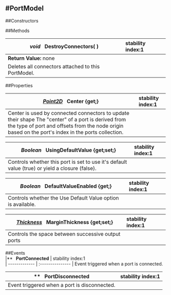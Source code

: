 #PortModel
---
##Constructors 


##Methods  

|*void* **&nbsp;&nbsp;DestroyConnectors( )** |  stability index:1  
| ------------- | :--------------- 
| **Return Value:** none
|  Deletes all connectors attached to this PortModel. 

















##Properties  








|*[Point2D](http://dynamods.github.io/DynamoAPI/Dynamo_Utilities/Point2D)* **&nbsp;&nbsp;Center {get;}** |  stability index:1  
| ------------- | :--------------- 
|  Center is used by connected connectors to update their shape The "center" of a port is derived from the type of port and offsets from the node origin based on the port's index in the ports collection. 


|*Boolean* **&nbsp;&nbsp;UsingDefaultValue {get;set;}** |  stability index:1  
| ------------- | :--------------- 
|  Controls whether this port is set to use it's default value (true) or yield a closure (false). 


|*Boolean* **&nbsp;&nbsp;DefaultValueEnabled {get;}** |  stability index:1  
| ------------- | :--------------- 
|  Controls whether the Use Default Value option is available. 


|*[Thickness](http://dynamods.github.io/DynamoAPI/Dynamo_Utilities/Thickness)* **&nbsp;&nbsp;MarginThickness {get;set;}** |  stability index:1  
| ------------- | :--------------- 
|  Controls the space between successive output ports 














##Events  
|** **&nbsp;&nbsp;PortConnected** |  stability index:1  
| ------------- | :--------------- 
|  Event triggered when a port is connected. 


|** **&nbsp;&nbsp;PortDisconnected** |  stability index:1  
| ------------- | :--------------- 
|  Event triggered when a port is disconnected. 







